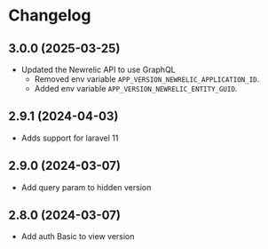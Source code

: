 # Changelog

## 3.0.0 (2025-03-25)
- Updated the Newrelic API to use GraphQL
  - Removed env variable `APP_VERSION_NEWRELIC_APPLICATION_ID`.
  - Added env variable `APP_VERSION_NEWRELIC_ENTITY_GUID`.

## 2.9.1 (2024-04-03)
- Adds support for laravel 11

## 2.9.0 (2024-03-07)
- Add query param to hidden version

## 2.8.0 (2024-03-07)
- Add auth Basic to view version
